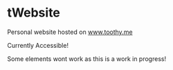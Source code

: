 # tWebsite
Personal website hosted on www.toothy.me 

Currently Accessible!

Some elements wont work as this is a work in progress!


